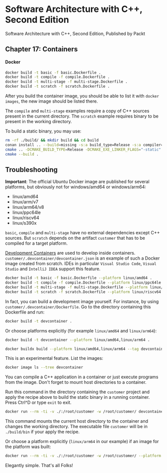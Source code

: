 # Software Architecture with C++, Second Edition

Software Architecture with C++, Second Edition, Published by Packt

## Chapter 17: Containers

#### Docker

```bash
docker build -t basic -f basic.Dockerfile .
docker build -t compile -f compile.Dockerfile .
docker build -t multi-stage -f multi-stage.Dockerfile .
docker build -t scratch -f scratch.Dockerfile .
```

After you build the container image, you should be able to list it with `docker images`, the new image should be listed there.

The `compile` and `multi-stage` examples require a copy of C++ sources present in the current directory.
The `scratch` example requires binary to be present in the working directory.

To build a static binary, you may use:

```bash
rm -rf ./build/ && mkdir build && cd build
conan install .. --build=missing -s:a build_type=Release -s:a compiler=gcc -of .
cmake .. -DCMAKE_BUILD_TYPE=Release -DCMAKE_EXE_LINKER_FLAGS="-static" -DBUILD_SHARED_LIBS=OFF -DCMAKE_FIND_LIBRARY_SUFFIXES=".a"
cmake --build .
```

## Troubleshooting

**Important**: The official Ubuntu Docker image are published for several platforms,
but obviously not for windows/amd64 or windows/arm64:

- linux/amd64
- linux/arm/v7
- linux/arm64/v8
- linux/ppc64le
- linux/riscv64
- linux/s390x

`basic`, `compile` and `multi-stage` have no external dependencies except C++ sources.
But `scratch` depends on the artifact `customer` that has to be compiled for a target platform.

[Development Containers](https://containers.dev) are used to develop inside containers.
`customer/.devcontainer/devcontainer.json` is an example of such a Docker image created from scratch.
IDEs in particular `Visual Studio Code`, `Visual Studio` and `IntelliJ IDEA` support this feature.

```bash
docker build -t basic -f basic.Dockerfile --platform linux/amd64 .
docker build -t compile -f compile.Dockerfile --platform linux/ppc64le .
docker build -t multi-stage -f multi-stage.Dockerfile --platform linux/arm64 .
docker build -t scratch -f scratch.Dockerfile --platform linux/riscv64 .
```

In fact, you can build a development image yourself. For instance, by using `customer/.devcontainer/Dockerfile`.
Go to the directory containing this Dockerfile and run:

```bash
docker build -t devcontainer .
```

Or choose platforms explicitly (for example `linux/amd64` and `linux/arm64`):

```bash
docker build -t devcontainer --platform linux/amd64,linux/arm64 .
```

```bash
docker buildx build --platform linux/amd64,linux/arm64 --tag devcontainer .
```

This is an experimental feature. List the images:

```bash
docker image ls --tree devcontainer
```

You can compile a C++ application in a container or just execute programs from the image.
Don't forget to mount host directories to a container.

Run this command in the directory containing the `customer` project and
apply the recipe above to build the static binary in a running container.
Press Ctrl^D or type `exit` to exit.

```bash
docker run --rm -ti -v ./:/root/customer -w /root/customer/ devcontainer
```

This command mounts the current host directory to the container and changes the working directory.
The executable file `customer` will be in `./build/bin` if your apply the recipe.

Or choose a platform explicitly (`linux/arm64` in our example) if an image for the platform was built:

```bash
docker run --rm -ti -v ./:/root/customer -w /root/customer/ --platform linux/arm64 devcontainer
```

Elegantly simple. That's all Folks!
